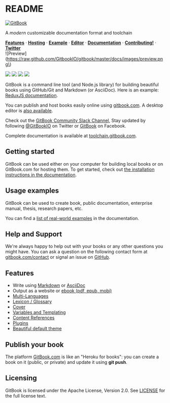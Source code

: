 # README

[![GitBook](https://raw.github.com/GitbookIO/gitbook/master/docs/images/banner.png)](https://www.gitbook.com)

A _modern_ customizable documentation format and toolchain

[**Features**](./#features) · [**Hosting**](https://www.gitbook.com) · [**Example**](http://redux.js.org/) · [**Editor**](https://www.gitbook.com/editor) · [**Documentation**](https://toolchain.gitbook.com/) · [**Contributing!**](contributing.md) · [**Twitter**](https://twitter.com/GitBookIO)  
 !\[Preview\]\(https://raw.github.com/GitbookIO/gitbook/master/docs/images/preview.png\)

 ![](https://badge.fury.io/js/gitbook.svg) [![](https://travis-ci.org/GitbookIO/gitbook.png?branch=master)](https://travis-ci.org/GitbookIO/gitbook) [![](https://ci.appveyor.com/api/projects/status/63nlflxcwmb2pue6?svg=true)](https://ci.appveyor.com/project/GitBook/gitbook) [![](https://slack.gitbook.com/badge.svg)](https://slack.gitbook.com)

GitBook is a command line tool \(and Node.js library\) for building beautiful books using GitHub/Git and Markdown \(or AsciiDoc\). Here is an example: [ReduxJS documentation](http://redux.js.org/).

You can publish and host books easily online using [gitbook.com](https://www.gitbook.com). A desktop editor is [also available](https://www.gitbook.com/editor).

Check out the [GitBook Community Slack Channel](https://slack.gitbook.com), Stay updated by following [@GitBookIO](https://twitter.com/GitBookIO) on Twitter or [GitBook](https://www.facebook.com/gitbookcom) on Facebook.

Complete documentation is available at [toolchain.gitbook.com](http://toolchain.gitbook.com/).

## Getting started

GitBook can be used either on your computer for building local books or on GitBook.com for hosting them. To get started, check out [the installation instructions in the documentation](docs/setup.md).

## Usage examples

GitBook can be used to create book, public documentation, enterprise manual, thesis, research papers, etc.

You can find a [list of real-world examples](docs/examples.md) in the documentation.

## Help and Support

We're always happy to help out with your books or any other questions you might have. You can ask a question on the following contact form at [gitbook.com/contact](https://www.gitbook.com/contact) or signal an issue on [GitHub](https://github.com/GitbookIO/gitbook).

## Features

* Write using [Markdown](http://toolchain.gitbook.com/syntax/markdown.html) or [AsciiDoc](http://toolchain.gitbook.com/syntax/asciidoc.html)
* Output as a website or [ebook \(pdf, epub, mobi\)](http://toolchain.gitbook.com/ebook.html)
* [Multi-Languages](http://toolchain.gitbook.com/languages.html)
* [Lexicon / Glossary](http://toolchain.gitbook.com/lexicon.html)
* [Cover](http://toolchain.gitbook.com/ebook.html)
* [Variables and Templating](http://toolchain.gitbook.com/templating/)
* [Content References](http://toolchain.gitbook.com/templating/conrefs.html)
* [Plugins](http://toolchain.gitbook.com/plugins/)
* [Beautiful default theme](https://github.com/GitbookIO/theme-default)

## Publish your book

The platform [GitBook.com](https://www.gitbook.com/) is like an "Heroku for books": you can create a book on it \(public, or private\) and update it using **git push**.

## Licensing

GitBook is licensed under the Apache License, Version 2.0. See [LICENSE](https://github.com/ahle/gitbook/tree/2b81e94a5d9b6af9f9492345bfd1db7e49fd52e8/LICENSE/README.md) for the full license text.

